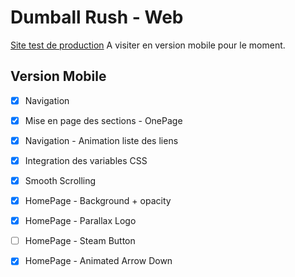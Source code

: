 # Dumball Rush - Web

[Site test de production](https://dumball-rush.web.app/)
A visiter en version mobile pour le moment.


## Version Mobile

- [x] Navigation
- [x] Mise en page des sections - OnePage
- [x] Navigation - Animation liste des liens 
- [x] Integration des variables CSS
- [x] Smooth Scrolling
- [x] HomePage - Background + opacity
- [x] HomePage - Parallax Logo
- [ ] HomePage - Steam Button 
- [x] HomePage - Animated Arrow Down

